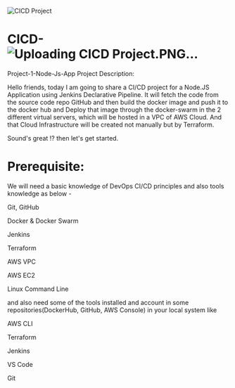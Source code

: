 ![CICD Project](https://user-images.githubusercontent.com/117738727/218495918-6fe37891-4882-4cc4-9f06-164194df9a70.PNG)


# CICD-![Uploading CICD Project.PNG…]()
Project-1-Node-Js-App
Project Description: 

Hello friends, today I am going to share a CI/CD project for a Node.JS Application using Jenkins Declarative Pipeline. It will fetch the code from the source code repo GitHub and then build the docker image and push it to the docker hub and Deploy that image through the docker-swarm in the 2 different virtual servers, which will be hosted in a VPC of AWS Cloud. And that Cloud Infrastructure will be created not manually but by Terraform. 

Sound's great !? then let's get started. 



# Prerequisite:

We will need a basic knowledge of DevOps CI/CD principles and also tools knowledge as below -

Git, GitHub

Docker & Docker Swarm

Jenkins

Terraform 

AWS VPC

AWS EC2

Linux Command Line

and also need some of the tools installed and account in some repositories(DockerHub, GitHub, AWS Console)  in your local system like 

AWS CLI

Terraform

Jenkins

VS Code

Git
